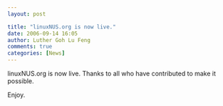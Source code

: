 ```yaml
---
layout: post

title: "linuxNUS.org is now live."
date: 2006-09-14 16:05
author: Luther Goh Lu Feng
comments: true
categories: [News]
---
```

linuxNUS.org is now live. Thanks to all who have contributed to make it possible.

Enjoy.
